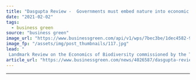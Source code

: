 ```yaml
---
title: "Dasgupta Review -  Governments must embed nature into economic decision-making or risk disaster"
date: "2021-02-02"
tags: 
  - business green
source: "business green"
image_url: "https://www.businessgreen.com/api/v1/wps/7bec3be/1dec4582-9666-40b9-ba5c-fc9d95d9a939/4/bumble-bee-iStock-180849058-185x114.jpg"
image_fp: "/assets/img/post_thumbnails/117.jpg"
lead: "
 Landmark Review on the Economics of Biodiversity commissioned by the Treasury argues for major overhaul in how economic success is measured in order to turn the tide of nature destruction ..."
article_url: "https://www.businessgreen.com/news/4026587/dasgupta-review-governments-embed-nature-economic-decision-risk-disaster"
---
```


---
